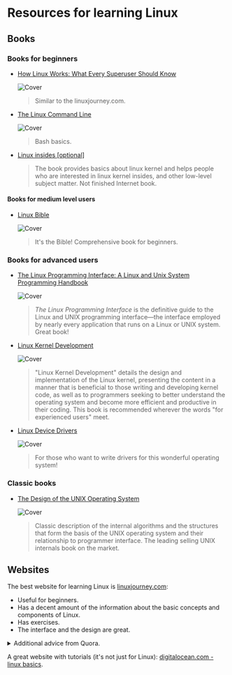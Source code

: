 # Resources for learning Linux

## Books

### Books for beginners

- [How Linux Works: What Every Superuser Should Know](https://www.goodreads.com/book/show/23802490-how-linux-works)

  ![Cover](https://i.gr-assets.com/images/S/compressed.photo.goodreads.com/books/1442470350l/23802490._SX318_.jpg)

  >  Similar to the linuxjourney.com.

- [The Linux Command Line](https://www.goodreads.com/book/show/11724436-the-linux-command-line)

  ![Cover](https://i.gr-assets.com/images/S/compressed.photo.goodreads.com/books/1344692678l/11724436.jpg)

  > Bash basics.

- [Linux insides [optional]](https://0xax.gitbooks.io/linux-insides/content/index.html) 

  > The book provides basics about linux kernel and helps people who are interested in linux kernel insides, and other low-level subject matter. Not finished Internet book.

#### Books for medium level users

- [Linux Bible](https://www.goodreads.com/book/show/13838572-linux-bible)

  ![Cover](https://i.gr-assets.com/images/S/compressed.photo.goodreads.com/books/1355106656l/13838572.jpg)

  > It's the Bible! Comprehensive book for beginners.

### Books for advanced users

- [The Linux Programming Interface: A Linux and Unix System Programming Handbook](https://www.goodreads.com/book/show/7672214-the-linux-programming-interface?ac=1&from_search=true)

  ![Cover](https://i.gr-assets.com/images/S/compressed.photo.goodreads.com/books/1391032547l/7672214.jpg)

  > *The Linux Programming Interface* is the definitive guide to the Linux and UNIX programming interface—the interface employed by nearly every application that runs on a Linux or UNIX system. Great book!

- [Linux Kernel Development](https://www.goodreads.com/book/show/8474434-linux-kernel-development)

  ![Cover](https://i.gr-assets.com/images/S/compressed.photo.goodreads.com/books/1349023910l/8474434.jpg)

  > "Linux Kernel Development" details the design and implementation of the Linux kernel, presenting the content in a manner that is beneficial to those writing and developing kernel code, as well as to programmers seeking to better understand the operating system and become more efficient and productive in their coding. This book is recommended wherever the words "for experienced users" meet.

- [Linux Device Drivers](https://www.goodreads.com/book/show/263436.Linux_Device_Drivers)

  ![Cover](https://i.gr-assets.com/images/S/compressed.photo.goodreads.com/books/1428606016l/263436.jpg)

  > For those who want to write drivers for this wonderful operating system!

### Classic books

- [The Design of the UNIX Operating System](https://www.goodreads.com/book/show/337343.The_Design_of_the_UNIX_Operating_System)

  ![Cover](https://i.gr-assets.com/images/S/compressed.photo.goodreads.com/books/1348774568l/337343.jpg)

  > Classic description of the internal algorithms and the structures that form the basis of the UNIX operating system and their relationship to programmer interface. The leading selling UNIX internals book on the market.

## Websites

The best website for learning Linux is [linuxjourney.com](https://linuxjourney.com/):

- Useful for beginners.
- Has a decent amount of the information about the basic concepts and components of Linux.
- Has exercises.
- The interface and the design are great.

<details><summary>Additional advice from Quora.</summary> After a week or more of playing around, you can start writing shell scripting, which is nothing but collection of Linux command organised logically to form a program.
<p>
    Learn more Linux command , may be 50 more just search google. Know how to <b>ssh</b> in some remote computer. Get fluent in using <b>vi</b>,there are tons of time saving shortcut in <b>vi</b>. Learn how to combine argument in command like <b>ls -l , df-h, ps -auxn</b>. Master usage of pipeline <b>|</b> , which is basically used to direct command output from one to another. Refer <b>man</b> <some command> to detail about any command.
    </p>
<p>
    Let now get in into ninja phase, and learn tmux or screen. I prefer tmux. Tmux or screen is terminal multiplexer allow to create multiple tab, split pane, synchronised pane etc which can be really useful if you have to ssh remotely in some server.
    </p>
</details>


A great website with tutorials (it's not just for Linux): [digitalocean.com - linux basics](https://www.digitalocean.com/community/tutorials?primary_filter=popular&q=Linux+basics).